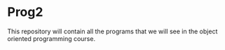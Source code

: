 # Prog2
 This repository will contain all the programs that we will see in the object oriented programming course.
